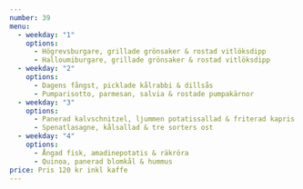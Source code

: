 ```yaml
---
number: 39
menu:
  - weekday: "1"
    options:
      - Högrevsburgare, grillade grönsaker & rostad vitlöksdipp
      - Halloumiburgare, grillade grönsaker & rostad vitlöksdipp
  - weekday: "2"
    options:
      - Dagens fångst, picklade kålrabbi & dillsås
      - Pumparisotto, parmesan, salvia & rostade pumpakärnor
  - weekday: "3"
    options:
      - Panerad kalvschnitzel, ljummen potatissallad & friterad kapris
      - Spenatlasagne, kålsallad & tre sorters ost
  - weekday: "4"
    options:
      - Ångad fisk, amadinepotatis & räkröra
      - Quinoa, panerad blomkål & hummus
price: Pris 120 kr inkl kaffe
---
```

